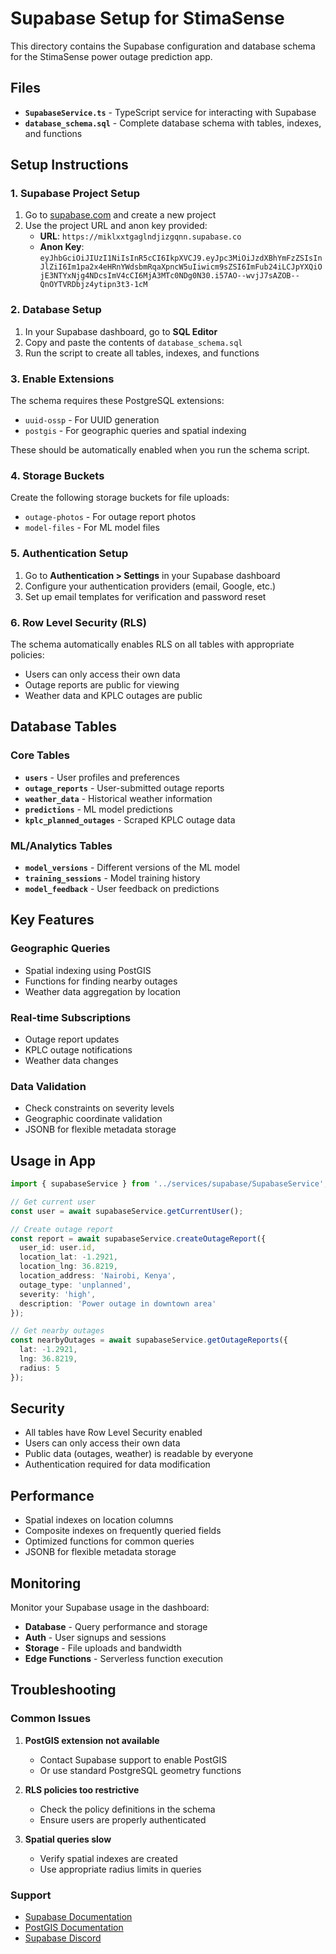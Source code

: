 # Supabase Setup for StimaSense

This directory contains the Supabase configuration and database schema for the StimaSense power outage prediction app.

## Files

- **`SupabaseService.ts`** - TypeScript service for interacting with Supabase
- **`database_schema.sql`** - Complete database schema with tables, indexes, and functions

## Setup Instructions

### 1. Supabase Project Setup

1. Go to [supabase.com](https://supabase.com) and create a new project
2. Use the project URL and anon key provided:
   - **URL**: `https://miklxxtgaglndjizgqnn.supabase.co`
   - **Anon Key**: `eyJhbGciOiJIUzI1NiIsInR5cCI6IkpXVCJ9.eyJpc3MiOiJzdXBhYmFzZSIsInJlZiI6Im1pa2x4eHRnYWdsbmRqaXpncW5uIiwicm9sZSI6ImFub24iLCJpYXQiOjE3NTYxNjg4NDcsImV4cCI6MjA3MTc0NDg0N30.i57AO--wvjJ7sAZOB--QnOYTVRDbjz4ytipn3t3-1cM`

### 2. Database Setup

1. In your Supabase dashboard, go to **SQL Editor**
2. Copy and paste the contents of `database_schema.sql`
3. Run the script to create all tables, indexes, and functions

### 3. Enable Extensions

The schema requires these PostgreSQL extensions:
- `uuid-ossp` - For UUID generation
- `postgis` - For geographic queries and spatial indexing

These should be automatically enabled when you run the schema script.

### 4. Storage Buckets

Create the following storage buckets for file uploads:
- `outage-photos` - For outage report photos
- `model-files` - For ML model files

### 5. Authentication Setup

1. Go to **Authentication > Settings** in your Supabase dashboard
2. Configure your authentication providers (email, Google, etc.)
3. Set up email templates for verification and password reset

### 6. Row Level Security (RLS)

The schema automatically enables RLS on all tables with appropriate policies:
- Users can only access their own data
- Outage reports are public for viewing
- Weather data and KPLC outages are public

## Database Tables

### Core Tables
- **`users`** - User profiles and preferences
- **`outage_reports`** - User-submitted outage reports
- **`weather_data`** - Historical weather information
- **`predictions`** - ML model predictions
- **`kplc_planned_outages`** - Scraped KPLC outage data

### ML/Analytics Tables
- **`model_versions`** - Different versions of the ML model
- **`training_sessions`** - Model training history
- **`model_feedback`** - User feedback on predictions

## Key Features

### Geographic Queries
- Spatial indexing using PostGIS
- Functions for finding nearby outages
- Weather data aggregation by location

### Real-time Subscriptions
- Outage report updates
- KPLC outage notifications
- Weather data changes

### Data Validation
- Check constraints on severity levels
- Geographic coordinate validation
- JSONB for flexible metadata storage

## Usage in App

```typescript
import { supabaseService } from '../services/supabase/SupabaseService';

// Get current user
const user = await supabaseService.getCurrentUser();

// Create outage report
const report = await supabaseService.createOutageReport({
  user_id: user.id,
  location_lat: -1.2921,
  location_lng: 36.8219,
  location_address: 'Nairobi, Kenya',
  outage_type: 'unplanned',
  severity: 'high',
  description: 'Power outage in downtown area'
});

// Get nearby outages
const nearbyOutages = await supabaseService.getOutageReports({
  lat: -1.2921,
  lng: 36.8219,
  radius: 5
});
```

## Security

- All tables have Row Level Security enabled
- Users can only access their own data
- Public data (outages, weather) is readable by everyone
- Authentication required for data modification

## Performance

- Spatial indexes on location columns
- Composite indexes on frequently queried fields
- Optimized functions for common queries
- JSONB for flexible metadata storage

## Monitoring

Monitor your Supabase usage in the dashboard:
- **Database** - Query performance and storage
- **Auth** - User signups and sessions
- **Storage** - File uploads and bandwidth
- **Edge Functions** - Serverless function execution

## Troubleshooting

### Common Issues

1. **PostGIS extension not available**
   - Contact Supabase support to enable PostGIS
   - Or use standard PostgreSQL geometry functions

2. **RLS policies too restrictive**
   - Check the policy definitions in the schema
   - Ensure users are properly authenticated

3. **Spatial queries slow**
   - Verify spatial indexes are created
   - Use appropriate radius limits in queries

### Support

- [Supabase Documentation](https://supabase.com/docs)
- [PostGIS Documentation](https://postgis.net/documentation/)
- [Supabase Discord](https://discord.supabase.com)

